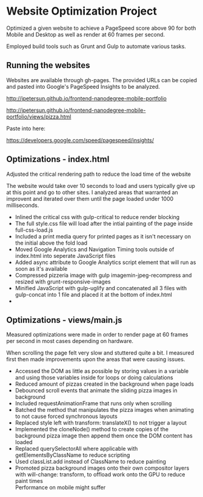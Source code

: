 # Website Optimization Project

  Optimized a given website to achieve a PageSpeed score above 90 for both
  Mobile and Desktop as well as render at 60 frames per second.

  Employed build tools such as Grunt and Gulp to automate various tasks.

## Running the websites

  Websites are available through gh-pages. The provided URLs can be copied and
  pasted into Google's PageSpeed Insights to be analyzed.


  http://jpetersun.github.io/frontend-nanodegree-mobile-portfolio
  
  http://jpetersun.github.io/frontend-nanodegree-mobile-portfolio/views/pizza.html

  Paste into here:

  https://developers.google.com/speed/pagespeed/insights/

## Optimizations - index.html

  Adjusted the critical rendering path to reduce the load time of the website

  The website would take over 10 seconds to load and users typically give up at this
  point and go to other sites. I analyzed areas that warranted an improvent and iterated
  over them until the page loaded under 1000 milliseconds.

   * Inlined the critical css with gulp-critical to reduce render blocking
   * The full style.css file will load after the intial painting of the page inside
     full-css-load.js
   * Included a print media query for printed pages as it isn't necessary on the
     initial above the fold load
   * Moved Google Analytics and Navigation Timing tools outside of index.html into
     seperate JavaScript files
   * Added async attribute to Google Analytics script element that will run as
     soon as it's available
   * Compressed pizzeria image with gulp imagemin-jpeg-recompress and resized
     with grunt-responsive-images
   * Minified JavaScript with gulp-uglify and concatenated all 3 files with
     gulp-concat into 1 file and placed it at the bottom of index.html
   *

## Optimizations - views/main.js

  Measured optimizations were made in order to render page at 60 frames per
  second in most cases depending on hardware.

  When scrolling the page felt very slow and stuttered quite a bit. I measured first then
  made improvements upon the areas that were causing issues.

   * Accessed the DOM as little as possible by storing values in a variable
     and using those variables inside for loops or doing calculations
   * Reduced amount of pizzas created in the background when page loads
   * Debounced scroll events that animate the sliding pizza images in background
   * Included requestAnimationFrame that runs only when scrolling
   * Batched the method that manipulates the pizza images when animating to not
     cause forced synchronous layouts
   * Replaced style left with transform: translateX() to not trigger a layout
   * Implemented the cloneNode() method to create copies of the background pizza
     image then append them once the DOM content has loaded
   * Replaced querySelectorAll where applicable with getElementsByClassName to
     reduce scripting
   * Used classList.add instead of ClassName to reduce painting
   * Promoted pizza background images onto their own compositor layers with
     will-change: transform, to offload work onto the GPU to reduce paint times<br>
     Performance on mobile might suffer
